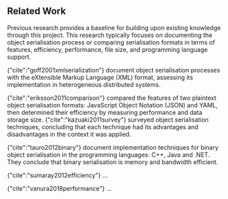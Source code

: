 Related Work
---

Previous research provides a baseline for building upon existing knowledge through this project. This research typically focuses on documenting the object serialisation process or comparing serialisation formats in terms of features, efficiency, performance, file size, and programming language support.

{"cite":"goff2001xmlserialization"} document object serialisation processes with the eXtensible Markup Language (XML) format, assessing its implementation in heterogeneous distributed systems.

{"cite":"eriksson2011comparison"} compared the features of two plaintext object serialisation formats: JavaScript Object Notation (JSON) and YAML, then determined their efficiency by measuring performance and data storage size.
{"cite":"kazuaki2011survey"} surveyed object serialisation techniques, concluding that each technique had its advantages and disadvantages in the context it was applied.

{"cite":"tauro2012binary"} document implementation techniques for binary object serialisation in the programming languages: C++, Java and .NET. They conclude that binary serialisation is memory and bandwidth efficient.

{"cite":"sumaray2012efficiency"} ...

{"cite":"vanura2018performance"} ...


<br>